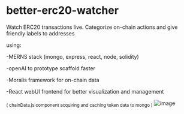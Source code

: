 # better-erc20-watcher
Watch ERC20 transactions live. Categorize on-chain actions and give friendly labels to addresses


using:

-MERNS stack (mongo, express, react, node, solidity)

-openAI to prototype scaffold faster

-Moralis framework for on-chain data

-React webUI frontend for better visualization and management


<sub>( chainData.js component acquiring and caching token data to mongo )</sub>
![image](https://user-images.githubusercontent.com/99688245/201833228-c40982b2-3193-4759-a2f0-698de4459154.png)
